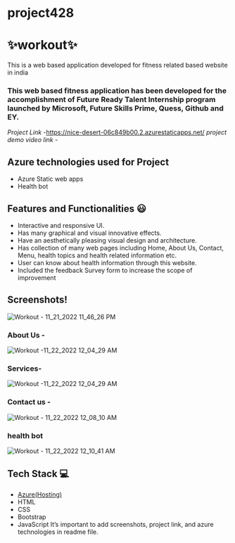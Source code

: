 # project428
# ✨workout✨

This is a web based application developed for fitness related based website in india

### This web based fitness application has been developed for the accomplishment of Future Ready Talent Internship program launched by Microsoft, Future Skills Prime, Quess, Github and EY.


*Project Link* -https://nice-desert-06c849b00.2.azurestaticapps.net/
*project demo video link* - 

## Azure technologies used for Project

- Azure Static web apps
- Health bot

## Features and Functionalities 😃

- Interactive and responsive UI.
- Has many graphical and visual innovative effects.
- Have an aesthetically pleasing visual design and architecture.
- Has collection of many web pages including Home, About Us, Contact, Menu, health topics and health related information etc.
- User can know about health information through this website.
- Included the feedback Survey form to increase the scope of improvement 

## Screenshots!


![Workout -  11_21_2022 11_46_26 PM](https://user-images.githubusercontent.com/112804420/203132240-d54d3308-c811-41ab-afba-865a8135009f.png)


   

### About Us -

![Workout -11_22_2022 12_04_29 AM](https://user-images.githubusercontent.com/112804420/203135072-3792edc0-6e61-4784-8e7f-159416e68c97.png)

### Services-
![Workout -11_22_2022 12_04_29 AM](https://user-images.githubusercontent.com/112804420/203133804-43c6ce95-5b11-4062-a8a2-99f2d4705c73.png)


### Contact us -
![Workout -  11_22_2022 12_08_10 AM](https://user-images.githubusercontent.com/112804420/203134129-2f69ba67-5049-4274-bc70-d90c9d916555.png)




### health bot
![Workout -  11_22_2022 12_10_41 AM](https://user-images.githubusercontent.com/112804420/203134564-5038433d-d0a8-4310-8e33-fde16082963d.png)




## Tech Stack 💻

- [Azure(Hosting)](https://azure.microsoft.com/en-in/features/azure-portal/)
- HTML
- CSS
- Bootstrap
- JavaScript
It’s important to add screenshots, project link, and azure technologies in readme file.
